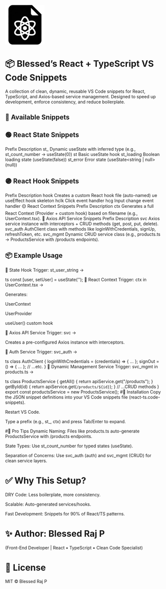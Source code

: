 
  <img src="images/extension_icon.png" width="128" alt="React Snippets Pro Logo" />

# 📦 Blessed’s React + TypeScript VS Code Snippets
A collection of clean, dynamic, reusable VS Code snippets for React, TypeScript, and Axios-based service management.
Designed to speed up development, enforce consistency, and reduce boilerplate.

## 📑 Available Snippets
## 🟢 React State Snippets
Prefix	Description
st_	Dynamic useState with inferred type (e.g., st_count_number → useState<number>(0))
st	Basic useState hook
st_loading	Boolean loading state (useState<boolean>(false))
st_error	Error state (useState<string | null>(null))
## 🟣 React Hook Snippets
Prefix	Description
hook	Creates a custom React hook file (auto-named)
ue	useEffect hook skeleton
hclk	Click event handler
hcg	Input change event handler
🟡 React Context Snippets
Prefix	Description
ctx	Generates a full React Context (Provider + custom hook) based on filename (e.g., UserContext.tsx).
🔵 Axios API Service Snippets
Prefix	Description
svc	Axios service instance with interceptors + CRUD methods (get, post, put, delete).
svc_auth	AuthClient class with methods like loginWithCredentials, signUp, refreshToken, etc.
svc_mgmt	Dynamic CRUD service class (e.g., products.ts → ProductsService with /products endpoints).
## 📦 Example Usage
🔸 State Hook
Trigger: st_user_string →

ts
const [user, setUser] = useState<string>('');
🔸 React Context
Trigger: ctx in UserContext.tsx →

Generates:

UserContext

UserProvider

useUser() custom hook

🔸 Axios API Service
Trigger: svc →

Creates a pre-configured Axios instance with interceptors.

🔸 Auth Service
Trigger: svc_auth →

ts
class AuthClient {
  loginWithCredentials = (credentials) => { ... };
  signOut = () => { ... };
  // ...etc.
}
🔸 Dynamic Management Service
Trigger: svc_mgmt in products.ts →

ts
class ProductsService {
  getAll() { return apiService.get("/products"); }
  getById(id) { return apiService.get(`/products/${id}`); }
  // ...CRUD methods
}
export const productsService = new ProductsService();
#📌 Installation
Copy the JSON snippet definitions into your VS Code snippets file (react-ts.code-snippets).

Restart VS Code.

Type a prefix (e.g., st_, ctx) and press Tab/Enter to expand.

#💾 Pro Tips
Dynamic Naming: Files like products.ts auto-generate ProductsService with /products endpoints.

State Types: Use st_count_number for typed states (useState<number>).

Separation of Concerns: Use svc_auth (auth) and svc_mgmt (CRUD) for clean service layers.

# ✅ Why This Setup?
DRY Code: Less boilerplate, more consistency.

Scalable: Auto-generated services/hooks.

Fast Development: Snippets for 90% of React/TS patterns.

# ✨ Author: Blessed Raj P
(Front-End Developer | React • TypeScript • Clean Code Specialist)

# 🔗 License
MIT © Blessed Raj P